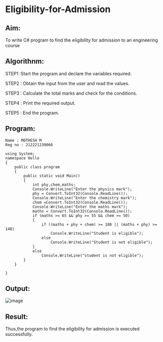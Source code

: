 # Eligibility-for-Admission

## Aim:
To write C# program to find the eligibility for admission to an engineering course

## Algorithnm:
STEP1 :Start the program and declare the variables required.

STEP2 : Obtain the input from the user and read the values.

STEP3 : Calculate the total marks and check for the conditions.

STEP4 : Print the required output.

STEP5 : End the program.


## Program:
```
Name : MOTHESH M
Reg no : 212221230066
```
```
using System;
namespace Hello
{
    public class program
    {
        public static void Main()
        {
            int phy,chem,maths;
            Console.WriteLine("Enter the physics mark");
            phy = Convert.ToInt32(Console.ReadLine());
            Console.WriteLine("Enter the chemistry mark");
            chem =Convert.ToInt32(Console.ReadLine());
            Console.WriteLine("Enter the maths mark");
            maths = Convert.ToInt32(Console.ReadLine());
            if (maths >= 65 && phy >= 55 && chem >= 50)
            {
                if ((maths + phy + chem) >= 180 || (maths + phy) >= 140)
                    Console.WriteLine("Student is eligible");
                else
                    Console.WriteLine("Student is not eligible");
            }
            else
                Console.WriteLine("student is not eligible");
        }
    }

}

```

## Output:

![image](https://github.com/Mothesh-M127/Eligibility-for-Admission/assets/94170892/f89b2d30-0bf5-4b22-88d4-d52107484497)


## Result:
Thus,the program to find the eligibility for admission is executed successfully.
